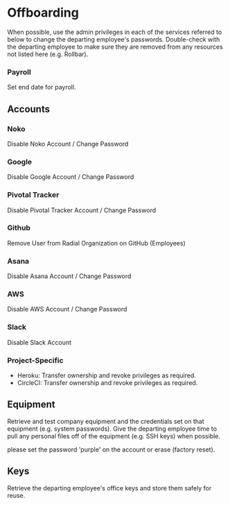 # Offboarding

When possible, use the admin privileges in each of the services referred to below to change the
departing employee's passwords. Double-check with the departing
employee to make sure they are removed from any resources not listed here (e.g. Rollbar).

### Payroll

Set end date for payroll.

## Accounts

### Noko

Disable Noko Account / Change Password

### Google

Disable Google Account / Change Password

### Pivotal Tracker

Disable Pivotal Tracker Account / Change Password

### Github

Remove User from Radial Organization on GitHub (Employees)

### Asana

Disable Asana Account / Change Password

### AWS

Disable AWS Account / Change Password

### Slack

Disable Slack Account

### Project-Specific

* Heroku: Transfer ownership and revoke privileges as required.
* CircleCI: Transfer ownership and revoke privileges as required.

## Equipment

Retrieve and test company equipment and the credentials set on that equipment (e.g. system passwords). Give the departing employee
time to pull any personal files off of the equipment (e.g. SSH
keys) when possible.

please set the password 'purple' on the account or erase (factory reset).

## Keys

Retrieve the departing employee's office keys and store them safely for reuse.
